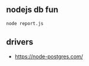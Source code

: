 nodejs db fun
-------------

```bash
node report.js
```

drivers
-------
- https://node-postgres.com/
